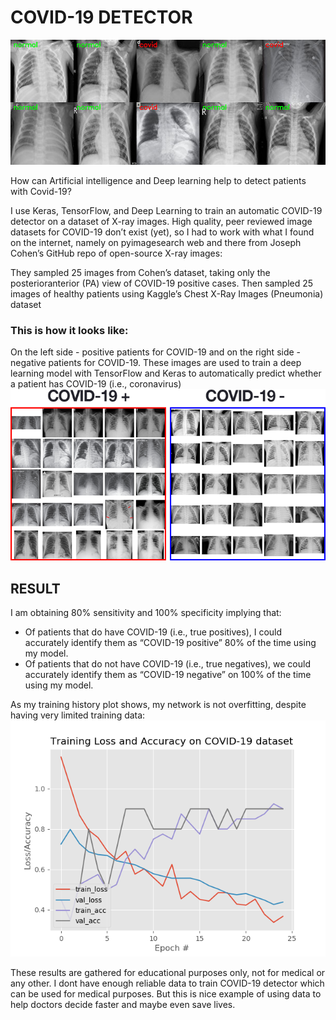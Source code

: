 # COVID-19 DETECTOR

![covid_19header](covid19_keras_header.jpg)

How can Artificial intelligence and Deep learning help to detect patients with Covid-19?

I use Keras, TensorFlow, and Deep Learning to train an automatic COVID-19 detector on a dataset of X-ray images.
High quality, peer reviewed image datasets for COVID-19 don’t exist (yet), so I had to work with what I found on the internet, namely on pyimagesearch web and there from Joseph Cohen’s GitHub repo of open-source X-ray images:

They sampled 25 images from Cohen’s dataset, taking only the posterioranterior (PA) view of COVID-19 positive cases.
Then sampled 25 images of healthy patients using Kaggle’s Chest X-Ray Images (Pneumonia) dataset

### This is how it looks like:
On the left side - positive patients for COVID-19 and on the right side - negative patients for COVID-19.
These images are used to train a deep learning model with TensorFlow and Keras to automatically predict 
whether a patient has COVID-19 (i.e., coronavirus)
![covid19_keras_dataset](covid19_keras_dataset.png)


## RESULT

I am obtaining 80% sensitivity and 100% specificity implying that:
- Of patients that do have COVID-19 (i.e., true positives), I could accurately identify them as “COVID-19 positive” 80% of the time using my model.
- Of patients that do not have COVID-19 (i.e., true negatives), we could accurately identify them as “COVID-19 negative” on 100% of the time using my model.

As my training history plot shows, my network is not overfitting, despite having very limited training data:
![plot](plot.png)



These results are gathered for educational purposes only, not for medical or any other. I dont have enough reliable data
to train COVID-19 detector which can be used for medical purposes. But this is nice example
of using data to help doctors decide faster and maybe even save lives.



